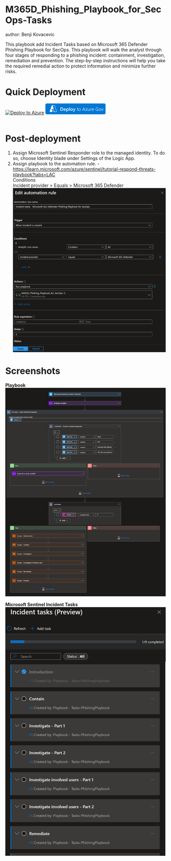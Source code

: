 # M365D_Phishing_Playbook_for_SecOps-Tasks
author: Benji Kovacevic

This playbook add Incident Tasks based on Microsoft 365 Defender Phishing Playbook for SecOps. This playbook will walk the analyst through four stages of responding to a phishing incident: 
containment, investigation, remediation and prevention. The step-by-step instructions will help you take the required remedial action to protect information and minimize further risks.

# Quick Deployment
[![Deploy to Azure](https://aka.ms/deploytoazurebutton)](https://portal.azure.com/#create/Microsoft.Template/uri/https%3A%2F%2Fraw.githubusercontent.com%2FAzure%2FAzure-Sentinel%2Fmaster%2FPlaybooks%2FTasks%2FM365D_Phishing_Playbook_for_SecOps-Tasks%2Fazuredeploy.json)
[![Deploy to Azure Gov](https://raw.githubusercontent.com/Azure/azure-quickstart-templates/master/1-CONTRIBUTION-GUIDE/images/deploytoazuregov.png)](https://portal.azure.us/#create/Microsoft.Template/uri/https%3A%2F%2Fraw.githubusercontent.com%2FAzure%2FAzure-Sentinel%2Fmaster%2FPlaybooks%2FTasks%2FM365D_Phishing_Playbook_for_SecOps-Tasks%2Fazuredeploy.json)
<br><br>

# Post-deployment
1. Assign Microsoft Sentinel Responder role to the managed identity. To do so, choose Identity blade under Settings of the Logic App.
2. Assign playbook to the automation rule. - https://learn.microsoft.com/azure/sentinel/tutorial-respond-threats-playbook?tabs=LAC<br>
Conditions<br>
    Incident provider > Equals > Microsoft 365 Defender<br>
    ![SentinelIncident](./images/automationRuleDark.jpg)<br>

# Screenshots

**Playbook** <br>
![playbook screenshot](./images/playbookDark.jpg)<br>

**Microsoft Sentinel Incident Tasks**<br>
![SentinelIncident](./images/tasksDark.jpg)
